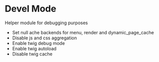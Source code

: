 # Devel Mode

Helper module for debugging purposes

- Set null ache backends for menu, render and dynamic_page_cache
- Disable js and css aggregation
- Enable twig debug mode
- Enable twig autoload
- Disable twig cache
